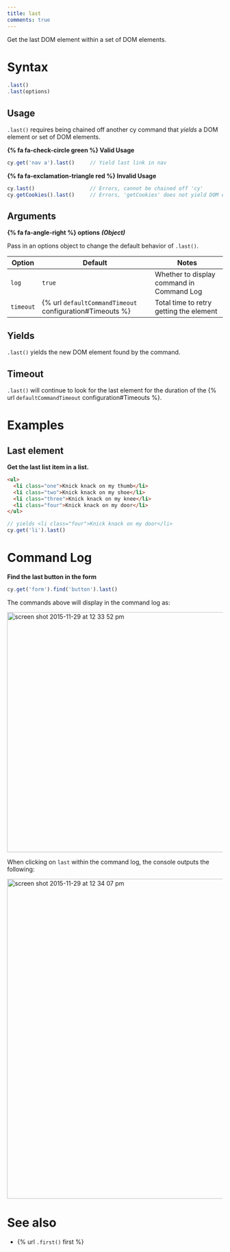 ```yaml
---
title: last
comments: true
---
```


Get the last DOM element within a set of DOM elements.

# Syntax

```javascript
.last()
.last(options)
```

## Usage

`.last()` requires being chained off another cy command that *yields* a DOM element or set of DOM elements.

**{% fa fa-check-circle green %} Valid Usage**

```javascript
cy.get('nav a').last()     // Yield last link in nav
```

**{% fa fa-exclamation-triangle red %} Invalid Usage**

```javascript
cy.last()                  // Errors, cannot be chained off 'cy'
cy.getCookies().last()     // Errors, 'getCookies' does not yield DOM element
```

## Arguments

**{% fa fa-angle-right %} options**  ***(Object)***

Pass in an options object to change the default behavior of `.last()`.

Option | Default | Notes
--- | --- | ---
`log` | `true` | Whether to display command in Command Log
`timeout` | {% url `defaultCommandTimeout` configuration#Timeouts %} | Total time to retry getting the element

## Yields

`.last()` yields the new DOM element found by the command.

## Timeout

`.last()` will continue to look for the last element for the duration of the {% url `defaultCommandTimeout` configuration#Timeouts %}.

# Examples

## Last element

**Get the last list item in a list.**

```html
<ul>
  <li class="one">Knick knack on my thumb</li>
  <li class="two">Knick knack on my shoe</li>
  <li class="three">Knick knack on my knee</li>
  <li class="four">Knick knack on my door</li>
</ul>
```

```javascript
// yields <li class="four">Knick knack on my door</li>
cy.get('li').last()
```

# Command Log

**Find the last button in the form**

```javascript
cy.get('form').find('button').last()
```

The commands above will display in the command log as:

<img width="560" alt="screen shot 2015-11-29 at 12 33 52 pm" src="https://cloud.githubusercontent.com/assets/1271364/11458797/8e9abdf6-9695-11e5-8594-7044751d5199.png">

When clicking on `last` within the command log, the console outputs the following:

<img width="746" alt="screen shot 2015-11-29 at 12 34 07 pm" src="https://cloud.githubusercontent.com/assets/1271364/11458799/91a115cc-9695-11e5-8569-93fbaa2704d4.png">

# See also

- {% url `.first()` first %}

